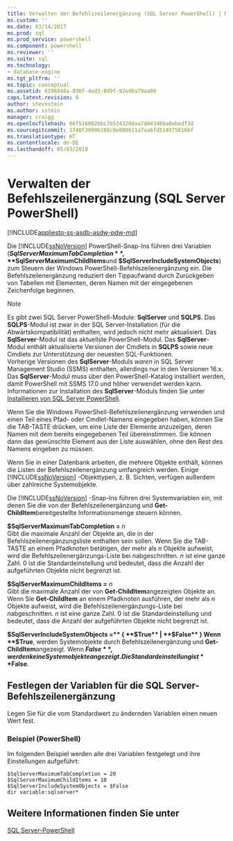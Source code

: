 ```yaml
---
title: Verwalten der Befehlszeilenergänzung (SQL Server PowerShell) | Microsoft-Dokumentation
ms.custom: ''
ms.date: 03/14/2017
ms.prod: sql
ms.prod_service: powershell
ms.component: powershell
ms.reviewer: ''
ms.suite: sql
ms.technology:
- database-engine
ms.tgt_pltfrm: ''
ms.topic: conceptual
ms.assetid: 6296848a-890f-4ad3-8d9f-92ed6a79aa00
caps.latest.revision: 6
author: stevestein
ms.author: sstein
manager: craigg
ms.openlocfilehash: 66f516002bbc7b534320daa7d44346ba8ebedf3d
ms.sourcegitcommit: 1740f3090b168c0e809611a7aa6fd514075616bf
ms.translationtype: HT
ms.contentlocale: de-DE
ms.lasthandoff: 05/03/2018
---
```

# <a name="manage-tab-completion-sql-server-powershell"></a>Verwalten der Befehlszeilenergänzung (SQL Server PowerShell)
[!INCLUDE[appliesto-ss-asdb-asdw-pdw-md](../includes/appliesto-ss-asdb-asdw-pdw-md.md)]


Die [!INCLUDE[ssNoVersion](../includes/ssnoversion-md.md)] PowerShell-Snap-Ins führen drei Variablen (**$SqlServerMaximumTabCompletion**, **$SqlServerMaximumChildItems**und **$SqlServerIncludeSystemObjects**) zum Steuern der Windows PowerShell-Befehlszeilenergänzung ein. Die Befehlszeilenergänzung reduziert den Tippaufwand durch Zurückgeben von Tabellen mit Elementen, deren Namen mit der eingegebenen Zeichenfolge beginnen.  

> [!NOTE]
> Es gibt zwei SQL Server PowerShell-Module: **SqlServer** und **SQLPS**. Das **SQLPS**-Modul ist zwar in der SQL Server-Installation (für die Abwärtskompatibilität) enthalten, wird jedoch nicht mehr aktualisiert. Das **SqlServer**-Modul ist das aktuellste PowerShell-Modul. Das **SqlServer**-Modul enthält aktualisierte Versionen der Cmdlets in **SQLPS** sowie neue Cmdlets zur Unterstützung der neuesten SQL-Funktionen.  
> Vorherige Versionen des **SqlServer**-Moduls *waren* in SQL Server Management Studio (SSMS) enthalten, allerdings nur in den Versionen 16.x. Das **SqlServer**-Modul muss über den PowerShell-Katalog installiert werden, damit PowerShell mit SSMS 17.0 und höher verwendet werden kann.
> Informationen zur Installation des **SqlServer**-Moduls finden Sie unter [Installieren von SQL Server PowerShell](download-sql-server-ps-module.md).
  
Wenn Sie die Windows PowerShell-Befehlszeilenergänzung verwenden und einen Teil eines Pfad- oder Cmdlet-Namens eingegeben haben, können Sie die TAB-TASTE drücken, um eine Liste der Elemente anzuzeigen, deren Namen mit dem bereits eingegebenen Teil übereinstimmen. Sie können dann das gewünschte Element aus der Liste auswählen, ohne den Rest des Namens eingeben zu müssen.  
  
Wenn Sie in einer Datenbank arbeiten, die mehrere Objekte enthält, können die Listen der Befehlszeilenergänzung umfangreich werden. Einige [!INCLUDE[ssNoVersion](../includes/ssnoversion-md.md)] -Objekttypen, z. B. Sichten, verfügen außerdem über zahlreiche Systemobjekte.  
  
Die [!INCLUDE[ssNoVersion](../includes/ssnoversion-md.md)] -Snap-Ins führen drei Systemvariablen ein, mit denen Sie die von der Befehlszeilenergänzung und **Get-ChildItem**bereitgestellte Informationsmenge steuern können.  
  
 **$SqlServerMaximumTabCompletion =** *n*  
 Gibt die maximale Anzahl der Objekte an, die in der Befehlszeilenergänzungsliste enthalten sein sollen. Wenn Sie die TAB-TASTE an einem Pfadknoten betätigen, der mehr als *n* Objekte aufweist, wird die Befehlszeilenergänzungs-Liste bei *n*abgeschnitten. *n* ist eine ganze Zahl. 0 ist die Standardeinstellung und bedeutet, dass die Anzahl der aufgeführten Objekte nicht begrenzt ist.  
  
 **$SqlServerMaximumChildItems =** *n*  
 Gibt die maximale Anzahl der von **Get-ChildItem**angezeigten Objekte an. Wenn Sie **Get-ChildItem** an einem Pfadknoten ausführen, der mehr als *n* Objekte aufweist, wird die Befehlszeilenergänzungs-Liste bei *n*abgeschnitten. *n* ist eine ganze Zahl. 0 ist die Standardeinstellung und bedeutet, dass die Anzahl der aufgeführten Objekte nicht begrenzt ist.  
  
 **$SqlServerIncludeSystemObjects =** { **$True** | **$False** }  
 Wenn **$True**, werden Systemobjekte durch Befehlszeilenergänzung und **Get-ChildItem**angezeigt. Wenn **$False**, werden keine Systemobjekte angezeigt. Die Standardeinstellung ist **$False**.  
  
## <a name="set-the-sql-server-tab-completion-variables"></a>Festlegen der Variablen für die SQL Server-Befehlszeilenergänzung  
 Legen Sie für die vom Standardwert zu ändernden Variablen einen neuen Wert fest.  
  
### <a name="example-powershell"></a>Beispiel (PowerShell)  
 Im folgenden Beispiel werden alle drei Variablen festgelegt und ihre Einstellungen aufgeführt:  
  
```  
$SqlServerMaximumTabCompletion = 20  
$SqlServerMaximumChildItems = 10  
$SqlServerIncludeSystemObjects = $False  
dir variable:sqlserver*  
```  
  
## <a name="see-also"></a>Weitere Informationen finden Sie unter  
 [SQL Server-PowerShell](sql-server-powershell.md)  
  
  
